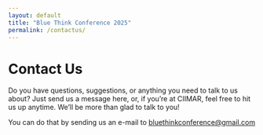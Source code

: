 ```yaml
---
layout: default
title: "Blue Think Conference 2025"
permalink: /contactus/
---
```


# Contact Us
Do you have questions, suggestions, or anything you need to talk to us about? Just send us a message here, or, if you’re at CIIMAR, feel free to hit us up anytime. We’ll be more than glad to talk to you!

You can do that by sending us an e-mail to [bluethinkconference@gmail.com](bluethinkconference@gmail.com)
